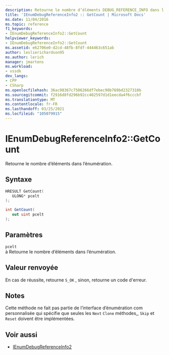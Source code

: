 ```yaml
---
description: Retourne le nombre d’éléments DEBUG_REFERENCE_INFO dans l’énumération.
title: 'IEnumDebugReferenceInfo2 :: GetCount | Microsoft Docs'
ms.date: 11/04/2016
ms.topic: reference
f1_keywords:
- IEnumDebugReferenceInfo2::GetCount
helpviewer_keywords:
- IEnumDebugReferenceInfo2::GetCount
ms.assetid: e62706e0-d2cd-48fb-8fdf-444463c651ab
author: leslierichardson95
ms.author: lerich
manager: jmartens
ms.workload:
- vssdk
dev_langs:
- CPP
- CSharp
ms.openlocfilehash: 36ac98367c7506266df7ebec98b769bd2327310b
ms.sourcegitcommit: f2916d8fd296b92cc402597d1d1eecda4f6cccbf
ms.translationtype: MT
ms.contentlocale: fr-FR
ms.lasthandoff: 03/25/2021
ms.locfileid: "105079915"
---
```

# <a name="ienumdebugreferenceinfo2getcount"></a>IEnumDebugReferenceInfo2::GetCount
Retourne le nombre d’éléments dans l’énumération.

## <a name="syntax"></a>Syntaxe

```cpp
HRESULT GetCount(
   ULONG* pcelt
);
```

```csharp
int GetCount(
   out uint pcelt
);
```

## <a name="parameters"></a>Paramètres
`pcelt`\
à Retourne le nombre d’éléments dans l’énumération.

## <a name="return-value"></a>Valeur renvoyée
 En cas de réussite, retourne `S_OK` , sinon, retourne un code d'erreur.

## <a name="remarks"></a>Notes
 Cette méthode ne fait pas partie de l’interface d’énumération com personnalisée qui spécifie que seules les `Next` `Clone` méthodes,, `Skip` et `Reset` doivent être implémentées.

## <a name="see-also"></a>Voir aussi
- [IEnumDebugReferenceInfo2](../../../extensibility/debugger/reference/ienumdebugreferenceinfo2.md)

